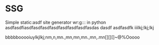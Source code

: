 # SSG

Simple static:asdf site generator wr:g::: in python
asdfasdfiasdfasdfasdfasdfasdfasdfasdfasdas dasdf asdfasdfk iiilkj;lkj;lkj



bbbbbooooiuylkjlkj;nm,n,mn.,mn,mn,mn.,mn,.mn[][][]~@%Ooooo